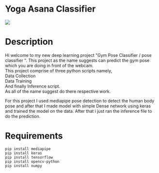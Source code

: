 # Yoga Asana Classifier
<img src="yoga.png"/>
<h1>Description</h1>
Hi welcome to my new deep learning project "Gym Pose Classifier / pose classifier ". This project as the name suggests can predict the gym pose which you are doing in front of the webcam.<br>
This project comprise of three python scripts namely,<br>
Data Collection<br>
Data Training<br>
And finally Inference script.<br>
As all of the name suggest do there respective work.<br>

For this project I used mediapipe pose detection to detect the human body pose and after that I made model with simple Dense network using keras and trained the model on the data. After that i just ran the inference file to do the prediction.<br>

<h1>Requirements</h1>
<code>pip install mediapipe</code><br>
<code>pip install keras</code><br>
<code>pip install tensorflow</code><br>
<code>pip install opencv-python</code><br>
<code>pip install numpy</code><br>



  
